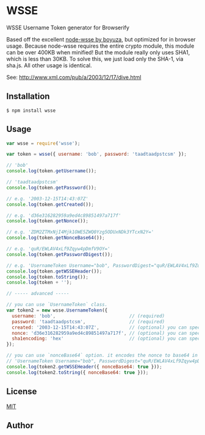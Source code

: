 # WSSE

WSSE Username Token generator for Browserify

Based off the excellent [node-wsse by boyuza](https://travis-ci.org/bouzuya/node-wsse), but optimized for in browser usage.
Because node-wsse requires the entire crypto module, this module can be over 400KB when minified!
But the module really only uses SHA1, which is less than 30KB.
To solve this, we just load only the SHA-1, via sha.js. All other usage is identical.

See: http://www.xml.com/pub/a/2003/12/17/dive.html

## Installation

```
$ npm install wsse
```

## Usage

```javascript
var wsse = require('wsse');

var token = wsse({ username: 'bob', password: 'taadtaadpstcsm' });

// 'bob'
console.log(token.getUsername());

// 'taadtaadpstcsm'
console.log(token.getPassword());

// e.g. '2003-12-15T14:43:07Z'
console.log(token.getCreated());

// e.g. 'd36e316282959a9ed4c89851497a717f'
console.log(token.getNonce());

// e.g. 'ZDM2ZTMxNjI4Mjk1OWE5ZWQ0Yzg5ODUxNDk3YTcxN2Y='
console.log(token.getNonceBase64());

// e.g. 'quR/EWLAV4xLf9Zqyw4pDmfV9OY='
console.log(token.getPasswordDigest());

// e.g. 'UsernameToken Username="bob", PasswordDigest="quR/EWLAV4xLf9Zqyw4pDmfV9OY=", Nonce="d36e316282959a9ed4c89851497a717f", Created="2003-12-15T14:43:07Z"'
console.log(token.getWSSEHeader());
console.log(token.toString());
console.log(token + '');

// ----- advanced -----

// you can use `UsernameToken` class.
var token2 = new wsse.UsernameToken({
  username: 'bob',                           // (required)
  password: 'taadtaadpstcsm',                // (required)
  created: '2003-12-15T14:43:07Z',           // (optional) you can specify `craeted`.
  nonce: 'd36e316282959a9ed4c89851497a717f', // (optional) you can specify `nonce`.
  sha1encoding: 'hex'                        // (optional) you can specify `sha1encoding` for wrong WSSE Username Token implementation.
});

// you can use `nonceBase64` option. it encodes the nonce to base64 in header.
// 'UsernameToken Username="bob", PasswordDigest="quR/EWLAV4xLf9Zqyw4pDmfV9OY=", Nonce="ZDM2ZTMxNjI4Mjk1OWE5ZWQ0Yzg5ODUxNDk3YTcxN2Y=", Created="2003-12-15T14:43:07Z"'
console.log(token2.getWSSEHeader({ nonceBase64: true }));
console.log(token2.toString({ nonceBase64: true }));
```

## License

[MIT](LICENSE)


## Author

[user]: https://github.com/generjones
[email]: mailto:iam@genejon.es
